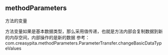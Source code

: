 
## 

## methodParameters

方法的变量

方法变量如果是基本数据类型，那么采用值传递，也就是方法内部会复制数据到新的内存空间，内部操作的是新的数据
参考： com.creasypita.methodParameters.ParameterTransfer.changeBasicDataTypeValues
